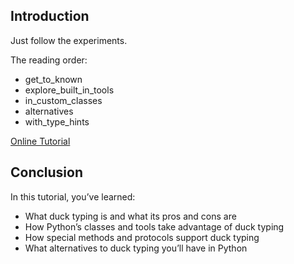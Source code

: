 ## Introduction

Just follow the experiments.

The reading order:
- get_to_known
- explore_built_in_tools
- in_custom_classes
- alternatives
- with_type_hints

[Online Tutorial](https://realpython.com/duck-typing-python/)

## Conclusion

In this tutorial, you’ve learned:

- What duck typing is and what its pros and cons are
- How Python’s classes and tools take advantage of duck typing
- How special methods and protocols support duck typing
- What alternatives to duck typing you’ll have in Python


